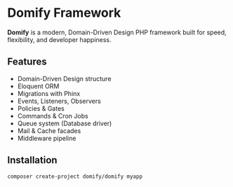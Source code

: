 #  Domify Framework

**Domify** is a modern, Domain-Driven Design PHP framework built for speed, flexibility, and developer happiness.

##  Features

- Domain-Driven Design structure
- Eloquent ORM
- Migrations with Phinx
- Events, Listeners, Observers
- Policies & Gates
- Commands & Cron Jobs
- Queue system (Database driver)
- Mail & Cache facades
- Middleware pipeline

##  Installation

```bash
composer create-project domify/domify myapp
```
